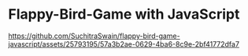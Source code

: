 # Flappy-Bird-Game with JavaScript


https://github.com/SuchitraSwain/flappy-bird-game-javascript/assets/25793195/57a3b2ae-0629-4ba6-8c9e-2bf41772dfa7

